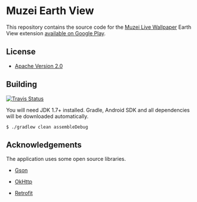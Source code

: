 # Muzei Earth View

This repository contains the source code for the
[Muzei Live Wallpaper][Muzei link] Earth View extension
[available on Google Play][Google Play link].

## License

* [Apache Version 2.0][Apache link]

## Building

[![Travis Status][Travis image]][Travis link]

You will need JDK 1.7+ installed.
Gradle, Android SDK and all dependencies will be downloaded automatically.

```
$ ./gradlew clean assembleDebug
```

## Acknowledgements

The application uses some open source libraries.

* [Gson][Gson link]
* [OkHttp][OkHttp link]
* [Retrofit][Retrofit link]


  [Apache link]: http://www.apache.org/licenses/LICENSE-2.0.html
  [Google Play link]: https://play.google.com/store/apps/details?id=ru.ming13.muzei.earthview
  [Travis link]: https://travis-ci.org/ming13/muzei-earth-view

  [Muzei link]: http://muzei.co

  [Gson link]: https://github.com/google/gson
  [OkHttp link]: https://github.com/square/okhttp
  [Retrofit link]: https://github.com/square/retrofit

  [Travis image]: https://travis-ci.org/ming13/muzei-earth-view.svg?branch=master
